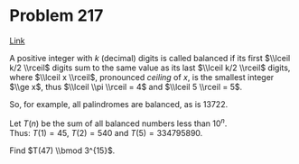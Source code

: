 # Problem 217

[Link](https://projecteuler.net/problem=217)

A positive integer with $k$ (decimal) digits is called balanced if its first $\\lceil k/2 \\rceil$ digits sum to the same value as its last $\\lceil k/2 \\rceil$ digits, where $\\lceil x \\rceil$, pronounced *ceiling* of $x$, is the smallest integer $\\ge x$, thus $\\lceil \\pi \\rceil = 4$ and $\\lceil 5 \\rceil = 5$.

So, for example, all palindromes are balanced, as is $13722$.

Let $T(n)$ be the sum of all balanced numbers less than $10^n$.  
Thus: $T(1) = 45$, $T(2) = 540$ and $T(5) = 334795890$.

Find $T(47) \\bmod 3^{15}$.
